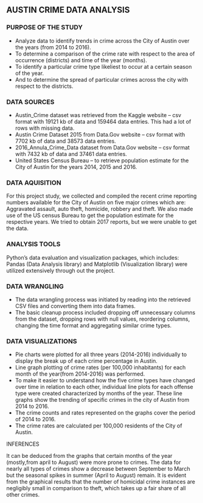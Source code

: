 ## AUSTIN CRIME DATA ANALYSIS

### PURPOSE OF THE STUDY
* Analyze data to identify trends in crime across the City of Austin over the years (from 2014 to 2016).
* To determine a comparison of the crime rate with respect to the area of occurrence (districts) and time of the year (months).
* To identify a particular crime type likeliest to occur at a certain season of the year.
* And to determine the spread of particular crimes across the city with respect to the districts. 

### DATA SOURCES

* Austin_Crime dataset was retrieved from the Kaggle website – csv format with 19121 kb of data and 159464 data entries. 
    This had a lot of rows with missing data.
* Austin Crime Dataset 2015 from Data.Gov website – csv format with 7702 kb of data and 38573 data entries.
* 2016_Annula_Crime_Data dataset from Data.Gov website – csv format with 7432 kb of data and 37461 data entries.
* United States Census Bureau – to retrieve population estimate for the City of Austin for the years 2014, 2015 and 2016.

### DATA AQUISITION
For this project study, we collected and compiled the recent crime reporting numbers available for the City of Austin on five major crimes which are: Aggravated assault, auto theft, homicide, robbery and theft. We also made use of the US census Bureau to get the population estimate for the respective years. We tried to obtain 2017 reports, but we were unable to get the data. 

### ANALYSIS TOOLS
Python’s data evaluation and visualization packages, which includes:
      Pandas (Data Analysis library) and 
      Matplotlib (Visualization library) were utilized extensively through out the project.

### DATA WRANGLING
* The data wrangling process was initiated by reading into the retrieved CSV files and converting them into data frames.
* The basic cleanup process included dropping off unnecessary columns from the dataset, dropping rows with null values, 
  reordering columns, changing the time format and aggregating similar crime types.

### DATA VISUALIZATIONS
* Pie charts were plotted for all three years (2014-2016) individually to display the break up of each crime percentage 
  in Austin.
* Line graph plotting of crime rates (per 100,000 inhabitants) for each month of the year(from 2014-2016) was performed. 
* To make it easier to understand how the five crime types have changed over time in relation to each other, individual 
  line plots for each offense type were created characterized by months of the year. These line graphs show the trending 
  of specific crimes in the city of Austin from 2014 to 2016. 
* The crime counts and rates represented on the graphs cover the period of 2014 to 2016.
* The crime rates are calculated per 100,000 residents of the City of Austin.

INFERENCES

 It can be deduced from the graphs that certain months of the year (mostly,from april to August) were more prone to crimes. 
 The data for nearly all types of crimes show a decrease between September to March but the seasonal spikes in summer (April to August) remain. 
 It is evident from the graphical results that the number of homicidal crime instances are negligibly small in comparison to theft, which takes up a fair share of all other crimes.
  
